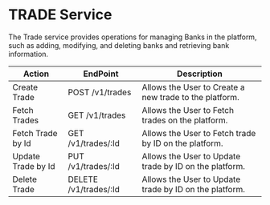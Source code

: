 # TRADE Service

The Trade service provides operations for managing Banks in the platform, such as adding, modifying, and deleting banks and retrieving bank information.

| Action             | EndPoint              | Description                                            |
| ------------------ | --------------------- | ------------------------------------------------------ |
| Create Trade       | POST /v1/trades       | Allows the User to Create a new trade to the platform. |
| Fetch Trades       | GET /v1/trades        | Allows the User to Fetch trades on the platform.       |
| Fetch Trade by Id  | GET /v1/trades/:Id    | Allows the User to Fetch trade by ID on the platform.  |
| Update Trade by Id | PUT /v1/trades/:Id    | Allows the User to Update trade by ID on the platform. |
| Delete Trade       | DELETE /v1/trades/:Id | Allows the User to Update trade by ID on the platform. |
